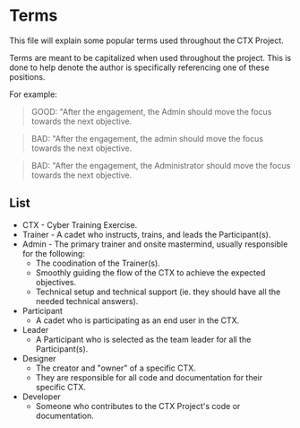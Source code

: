 # Terms

This file will explain some popular terms used throughout the CTX Project.

Terms are meant to be capitalized when used throughout the project. This is done to help denote the author is specifically referencing one of these positions.

For example:

> GOOD: "After the engagement, the Admin should move the focus towards the next objective.

> BAD: "After the engagement, the admin should move the focus towards the next objective.

> BAD: "After the engagement, the Administrator should move the focus towards the next objective.

## List

- CTX - Cyber Training Exercise.
- Trainer - A cadet who instructs, trains, and leads the Participant(s).
- Admin - The primary trainer and onsite mastermind, usually responsible for the following:
    - The coodination of the Trainer(s).
    - Smoothly guiding the flow of the CTX to achieve the expected objectives.
    - Technical setup and technical support (ie. they should have all the needed technical answers).
- Participant
    - A cadet who is participating as an end user in the CTX.
- Leader
    - A Participant who is selected as the team leader for all the Participant(s).
- Designer
    - The creator and "owner" of a specific CTX.
    - They are responsible for all code and documentation for their specific CTX.
- Developer
    - Someone who contributes to the CTX Project's code or documentation.
